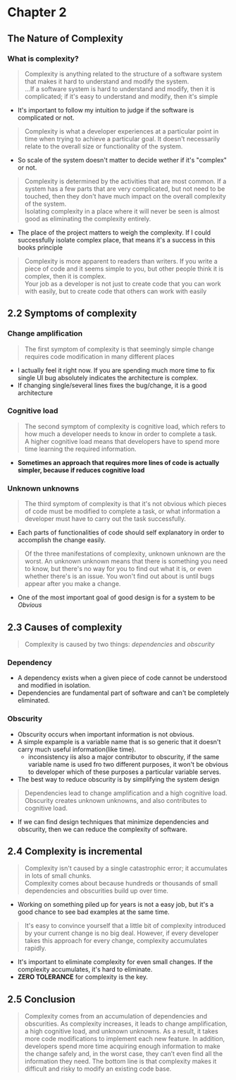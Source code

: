 # Chapter 2

## The Nature of Complexity

### What is complexity?
 >  Complexity is anything related to the structure of a software system that makes it hard to understand and modify the system.\
 > ...If a software system is hard to understand and modify, then it is complicated; if it's easy to understand and modify, then it's simple
 - It's important to follow my intuition to judge if the software is complicated or not.

 > Complexity is what a developer experiences at a particular point in time when trying to achieve a particular goal. It doesn't necessarily relate to the overall size or functionality of the system.
  - So scale of the system doesn't matter to decide wether if it's "complex" or not.

 > Complexity is determined by the activities that are most common. If a system has a few parts that are very complicated, but not need to be touched, then they don't have much impact on the overall complexity of the system.\
> Isolating complexity in a place where it will never be seen is almost good as eliminating the complexity entirely.
 - The place of the project matters to weigh the complexity. If I could successfully isolate complex place, that means it's a success in this books principle

> Complexity is more apparent to readers than writers. If you write a piece of code and it seems simple to you, but other people think it is complex, then it is complex.\
> Your job as a developer is not just to create code that you can work with easily, but to create code that others can work with easily

## 2.2 Symptoms of complexity
###  Change amplification
 > The first symptom of complexity is that seemingly simple change requires code modification in many different places
 - I actually feel it right now. If you are spending much more time to fix single UI bug absolutely indicates the architecture is complex.
 - If changing single/several lines fixes the bug/change, it is a good architecture

### Cognitive load
 > The second symptom of complexity is cognitive load, which refers to how much a developer needs to know in order to complete a task.\
 >A higher cognitive load means that developers have to spend more time learning the required information.
  - **Sometimes an approach that requires more lines of code is actually simpler, because if reduces cognitive load**

### Unknown unknowns
 > The third symptom of complexity is that it's not obvious which pieces of code must be modified to complete a task, or what information a developer must have to carry out the task successfully.
 - Each parts of functionalities of code should self explanatory in order to accomplish the change easily.

> Of the three manifestations of complexity, unknown unknown are the worst. An unknown unknown means that there is something you need to know, but there's no way for you to find out what it is, or even whether there's is an issue. You won't find out about is until bugs appear after you make a change.
 - One of the most important goal of good design is for a system to be *Obvious*

## 2.3 Causes of complexity
  > Complexity is caused by two things: *dependencies* and *obscurity*

### Dependency
 - A dependency exists when a given piece of code cannot be understood and modified in isolation.
 - Dependencies are fundamental part of software and can't be completely eliminated.

### Obscurity
 - Obscurity occurs when important information is not obvious.
 - A simple expample is a variable name that is so generic that it doesn't carry much useful information(like time).
    - inconsistency iis also a major contributor to obscurity, if the same variable name is used fro two different purposes, it won't be obvious to developer which of these purposes a particular variable serves.
 - The best way to reduce obscurity is by simplifying the system design

> Dependencies lead to change amplification and a high cognitive load. Obscurity creates unknown unknowns, and also contributes to cognitive load.
 - If we can find design techniques that minimize dependencies and obscurity, then we can reduce the complexity of software.

## 2.4 Complexity is incremental
 > Complexity isn't caused by a single catastrophic error; it accumulates in lots of small chunks.\
 > Complexity comes about because hundreds or thousands of small dependencies and obscurities build up over time.
 - Working on something piled up for years is not a easy job, but it's a good chance to see bad examples at the same time.

> It's easy to convince yourself that a little bit of complexity introduced by your current change is no big deal. However, if every developer takes this approach for every change, complexity accumulates rapidly.
 - It's important to eliminate complexity for even small changes. If the complexity accumulates, it's hard to eliminate.
 - **ZERO TOLERANCE** for complexity is the key.

## 2.5 Conclusion
> Complexity comes from an accumulation of dependencies and obscurities. As complexity increases, it leads to change amplification, a high cognitive load, and unknown unknowns. As a result, it takes more code modifications to implement each new feature. In addition, developers spend more time acquiring enough information to make the change safely and, in the worst case, they can’t even find all the information they need. The bottom line is that complexity makes it difficult and risky to modify an existing code base.
